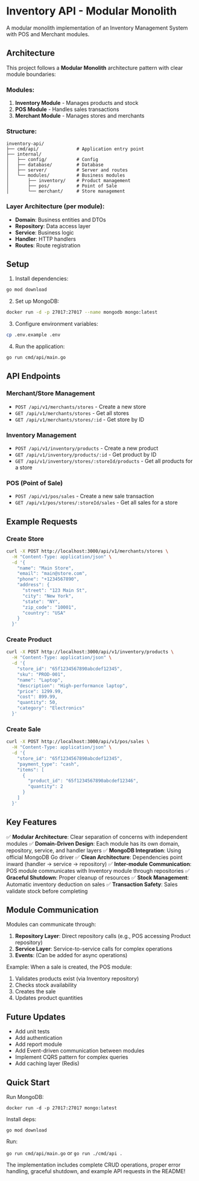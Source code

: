 # Inventory API - Modular Monolith

A modular monolith implementation of an Inventory Management System with POS and Merchant modules.

## Architecture

This project follows a **Modular Monolith** architecture pattern with clear module boundaries:

### Modules:
1. **Inventory Module** - Manages products and stock
2. **POS Module** - Handles sales transactions
3. **Merchant Module** - Manages stores and merchants

### Structure:
```
inventory-api/
├── cmd/api/              # Application entry point
├── internal/
│   ├── config/           # Config
│   ├── database/         # Database
│   ├── server/           # Server and routes
│   └── modules/          # Business modules
│       ├── inventory/    # Product management
│       ├── pos/          # Point of Sale
│       └── merchant/     # Store management
```

### Layer Architecture (per module):
- **Domain**: Business entities and DTOs
- **Repository**: Data access layer
- **Service**: Business logic
- **Handler**: HTTP handlers
- **Routes**: Route registration

## Setup

1. Install dependencies:
```bash
go mod download
```

2. Set up MongoDB:
```bash
docker run -d -p 27017:27017 --name mongodb mongo:latest
```

3. Configure environment variables:
```bash
cp .env.example .env
```

4. Run the application:
```bash
go run cmd/api/main.go
```

## API Endpoints

### Merchant/Store Management
- `POST /api/v1/merchants/stores` - Create a new store
- `GET /api/v1/merchants/stores` - Get all stores
- `GET /api/v1/merchants/stores/:id` - Get store by ID

### Inventory Management
- `POST /api/v1/inventory/products` - Create a new product
- `GET /api/v1/inventory/products/:id` - Get product by ID
- `GET /api/v1/inventory/stores/:storeId/products` - Get all products for a store

### POS (Point of Sale)
- `POST /api/v1/pos/sales` - Create a new sale transaction
- `GET /api/v1/pos/stores/:storeId/sales` - Get all sales for a store

## Example Requests

### Create Store
```bash
curl -X POST http://localhost:3000/api/v1/merchants/stores \
  -H "Content-Type: application/json" \
  -d '{
    "name": "Main Store",
    "email": "main@store.com",
    "phone": "+1234567890",
    "address": {
      "street": "123 Main St",
      "city": "New York",
      "state": "NY",
      "zip_code": "10001",
      "country": "USA"
    }
  }'
```

### Create Product
```bash
curl -X POST http://localhost:3000/api/v1/inventory/products \
  -H "Content-Type: application/json" \
  -d '{
    "store_id": "65f1234567890abcdef12345",
    "sku": "PROD-001",
    "name": "Laptop",
    "description": "High-performance laptop",
    "price": 1299.99,
    "cost": 899.99,
    "quantity": 50,
    "category": "Electronics"
  }'
```

### Create Sale
```bash
curl -X POST http://localhost:3000/api/v1/pos/sales \
  -H "Content-Type: application/json" \
  -d '{
    "store_id": "65f1234567890abcdef12345",
    "payment_type": "cash",
    "items": [
      {
        "product_id": "65f1234567890abcdef12346",
        "quantity": 2
      }
    ]
  }'
```

## Key Features

✅ **Modular Architecture**: Clear separation of concerns with independent modules
✅ **Domain-Driven Design**: Each module has its own domain, repository, service, and handler layers
✅ **MongoDB Integration**: Using official MongoDB Go driver
✅ **Clean Architecture**: Dependencies point inward (handler → service → repository)
✅ **Inter-module Communication**: POS module communicates with Inventory module through repositories
✅ **Graceful Shutdown**: Proper cleanup of resources
✅ **Stock Management**: Automatic inventory deduction on sales
✅ **Transaction Safety**: Sales validate stock before completing

## Module Communication

Modules can communicate through:
1. **Repository Layer**: Direct repository calls (e.g., POS accessing Product repository)
2. **Service Layer**: Service-to-service calls for complex operations
3. **Events**: (Can be added for async operations)

Example: When a sale is created, the POS module:
1. Validates products exist (via Inventory repository)
2. Checks stock availability
3. Creates the sale
4. Updates product quantities

## Future Updates

- Add unit tests
- Add authentication
- Add report module
- Add Event-driven communication between modules
- Implement CQRS pattern for complex queries
- Add caching layer (Redis)

## Quick Start

Run MongoDB: 

```docker run -d -p 27017:27017 mongo:latest```

Install deps: 

```go mod download```

Run: 

```go run cmd/api/main.go``` or ```go run ./cmd/api .```

The implementation includes complete CRUD operations, proper error handling, graceful shutdown, and example API requests in the README!
